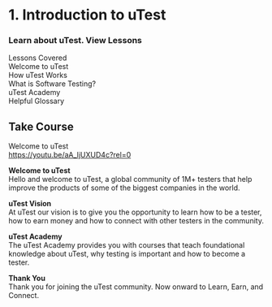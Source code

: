 
# 1. Introduction to uTest

### Learn about uTest. View Lessons
Lessons Covered  
Welcome to uTest  
How uTest Works  
What is Software Testing?  
uTest Academy  
Helpful Glossary  

## Take Course

Welcome to uTest  
https://youtu.be/aA_ljUXUD4c?rel=0


**Welcome to uTest**  
Hello and welcome to uTest, a global community of 1M+ testers that help improve the products of some of the biggest companies in the world.


**uTest Vision**  
At uTest our vision is to give you the opportunity to learn how to be a tester, how to earn money and how to connect with other testers in the community.


**uTest Academy**  
The uTest Academy provides you with courses that teach foundational knowledge about uTest, why testing is important and how to become a tester.


**Thank You**  
Thank you for joining the uTest community. Now onward to Learn, Earn, and Connect.


